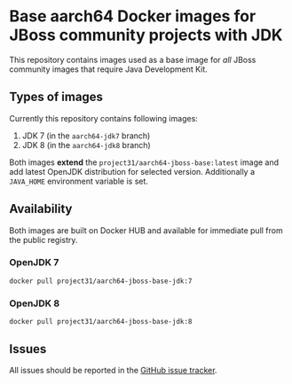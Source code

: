 # Base aarch64 Docker images for JBoss community projects with JDK

This repository contains images used as a base image for *all* JBoss community images that require Java Development Kit.

## Types of images

Currently this repository contains following images:

1. JDK 7 (in the `aarch64-jdk7` branch)
2. JDK 8 (in the `aarch64-jdk8` branch)

Both images **extend** the `project31/aarch64-jboss-base:latest` image and add latest OpenJDK distribution for selected version. Additionally a `JAVA_HOME` environment variable is set.

## Availability

Both images are built on Docker HUB and available for immediate pull from the public registry.

### OpenJDK 7

    docker pull project31/aarch64-jboss-base-jdk:7

### OpenJDK 8

    docker pull project31/aarch64-jboss-base-jdk:8
    
## Issues

All issues should be reported in the [GitHub issue tracker](https://github.com/JBoss-Dockerfiles/base-jdk/issues).
